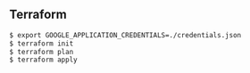 ## Terraform


```sh
$ export GOOGLE_APPLICATION_CREDENTIALS=./credentials.json
$ terraform init
$ terraform plan
$ terraform apply
```
